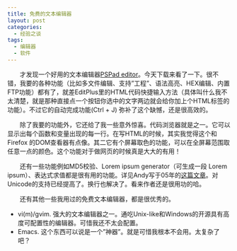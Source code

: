 ```yaml
---
title: 免费的文本编辑器
layout: post
categories:
  - 经验之谈
tags:
  - 编辑器
  - 软件
---
```

　　才发现一个好用的文本编辑器[PSPad editor][1]。今天下载来看了一下。很不错，我要的各种功能（比如多文件编辑、支持&#8221;工程&#8221;、语法高亮、HEX编辑、内置FTP功能）都有了，就差EditPlus里的HTML代码快捷输入方法（具体叫什么我不太清楚，就是那种直接点一个按钮你选中的文字两边就会给你加上个HTML标签的功能）。不过它的自动完成功能(Ctrl + J) 弥补了这个缺憾，还是很高效的。

　　除了我要的功能外，它还给了我一些意外惊喜。代码浏览器就是之一。它可以显示出每个函数和变量出现的每一行。在写HTML的时候，其实我觉得这个和 Firefox 的DOM查看器有点像。其二它有个屏幕取色的功能，可以在全屏幕范围取任意一点的颜色。这个功能对于做网页的时候真是大大的有用！

　　还有一些功能例如MD5校验、Lorem ipsum generator（可生成一段 Lorem ipsum）、表达式求值都是很有用的功能。详见Andy写于05年的[这篇文章][2]。对Unicode的支持已经提高了。换行也解决了。看来作者还是很用功的哈。

　　还有其他一些我用过的免费文本编辑器，都是很优秀的。

  * vi(m)/gvim. 强大的文本编辑器之一。通吃Unix-like和Windows的开源具有高度可配置性的编辑器。可惜我还不太会配置。
  * Emacs. 这个东西可以说是一个&#8221;神器&#8221;。就是可惜我根本不会用。太复杂了吧？

 [1]: http://www.pspad.com/
 [2]: http://blog.terac.com/andy/e_200.html

